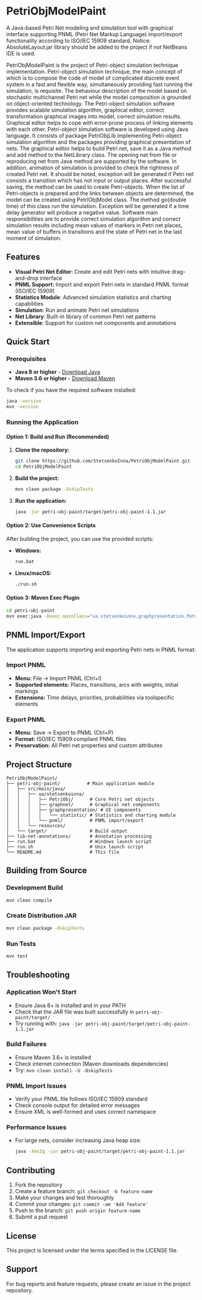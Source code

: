 # PetriObjModelPaint

A Java-based Petri Net modeling and simulation tool with graphical interface supporting PNML (Petri Net Markup Language) import/export functionality according to ISO/IEC 15909 standard.
Notice: AbsoluteLayout.jar library should be added to the project if not NetBeans IDE is used.

PetriObjModelPaint is the project of Petri-object simulation technique implementation. Petri-object simulation technique, the main concept of which is to compose the code of model of complicated discrete event system in a fast and flexible way, simultaneously providing fast running the simulation, is requisite. The behaviour description of the model based on stochastic multichannel Petri net while the model composition is grounded on object-oriented technology. The Petri-object simulation software provides scalable simulation algorithm, graphical editor, correct transformation graphical images into model, correct simulation results. Graphical editor helps to cope with error-prone process of linking elements with each other. Petri-object simulation software is developed using Java language. It consists of package PetriObjLib implementing Petri-object simulation algorithm and the packages providing graphical presentation of nets. The graphical editor helps to build Petri net, save it as a Java method and add method to the NetLibrary class. The opening net from file or reproducing net from Java method are supported by the software. In addition, animation of simulation is provided to check the rightness of created Petri net. It should be noted, exception will be generated if Petri net consists a transition which has not input or output places. After successful saving, the method can be used to create Petri-objects. When the list of Petri-objects is prepared and the links between objects are determined, the model can be created using PetriObjModel class. The method go(double time) of this class run the simulation. Exception will be generated if a time delay generator will produce a negative value. Software main responsibilities are to provide correct simulation algorithm and correct simulation results including mean values of markers in Petri net places, mean value of buffers in transitions and the state of Petri net in the last moment of simulation.


## Features

- **Visual Petri Net Editor**: Create and edit Petri nets with intuitive drag-and-drop interface
- **PNML Support**: Import and export Petri nets in standard PNML format (ISO/IEC 15909)
- **Statistics Module**: Advanced simulation statistics and charting capabilities
- **Simulation**: Run and animate Petri net simulations
- **Net Library**: Built-in library of common Petri net patterns
- **Extensible**: Support for custom net components and annotations

## Quick Start

### Prerequisites

- **Java 8 or higher** - [Download Java](https://www.oracle.com/java/technologies/downloads/)
- **Maven 3.6 or higher** - [Download Maven](https://maven.apache.org/download.cgi)

To check if you have the required software installed:
```bash
java -version
mvn -version
```

### Running the Application

#### Option 1: Build and Run (Recommended)

1. **Clone the repository:**
   ```bash
   git clone https://github.com/StetsenkoInna/PetriObjModelPaint.git
   cd PetriObjModelPaint
   ```

2. **Build the project:**
   ```bash
   mvn clean package -DskipTests
   ```

3. **Run the application:**
   ```bash
   java -jar petri-obj-paint/target/petri-obj-paint-1.1.jar
   ```

#### Option 2: Use Convenience Scripts

After building the project, you can use the provided scripts:

- **Windows:**
  ```bash
  run.bat
  ```

- **Linux/macOS:**
  ```bash
  ./run.sh
  ```

#### Option 3: Maven Exec Plugin

```bash
cd petri-obj-paint
mvn exec:java -Dexec.mainClass="ua.stetsenkoinna.graphpresentation.PetriNetsFrame"
```

## PNML Import/Export

The application supports importing and exporting Petri nets in PNML format:

### Import PNML
- **Menu:** File → Import PNML (Ctrl+I)
- **Supported elements:** Places, transitions, arcs with weights, initial markings
- **Extensions:** Time delays, priorities, probabilities via toolspecific elements

### Export PNML
- **Menu:** Save → Export to PNML (Ctrl+P)
- **Format:** ISO/IEC 15909 compliant PNML files
- **Preservation:** All Petri net properties and custom attributes

## Project Structure

```
PetriObjModelPaint/
├── petri-obj-paint/          # Main application module
│   ├── src/main/java/
│   │   ├── ua/stetsenkoinna/
│   │   │   ├── PetriObj/      # Core Petri net objects
│   │   │   ├── graphnet/      # Graphical net components
│   │   │   ├── graphpresentation/ # UI components
│   │   │   │   └── statistic/ # Statistics and charting module
│   │   │   └── pnml/          # PNML import/export
│   │   └── resources/
│   └── target/                # Build output
├── lib-net-annotations/       # Annotation processing
├── run.bat                    # Windows launch script
├── run.sh                     # Unix launch script
└── README.md                  # This file
```

## Building from Source

### Development Build
```bash
mvn clean compile
```

### Create Distribution JAR
```bash
mvn clean package -DskipTests
```

### Run Tests
```bash
mvn test
```

## Troubleshooting

### Application Won't Start
- Ensure Java 8+ is installed and in your PATH
- Check that the JAR file was built successfully in `petri-obj-paint/target/`
- Try running with: `java -jar petri-obj-paint/target/petri-obj-paint-1.1.jar`

### Build Failures
- Ensure Maven 3.6+ is installed
- Check internet connection (Maven downloads dependencies)
- Try: `mvn clean install -U -DskipTests`

### PNML Import Issues
- Verify your PNML file follows ISO/IEC 15909 standard
- Check console output for detailed error messages
- Ensure XML is well-formed and uses correct namespace

### Performance Issues
- For large nets, consider increasing Java heap size:
  ```bash
  java -Xmx2g -jar petri-obj-paint/target/petri-obj-paint-1.1.jar
  ```

## Contributing

1. Fork the repository
2. Create a feature branch: `git checkout -b feature-name`
3. Make your changes and test thoroughly
4. Commit your changes: `git commit -am 'Add feature'`
5. Push to the branch: `git push origin feature-name`
6. Submit a pull request

## License

This project is licensed under the terms specified in the LICENSE file.

## Support

For bug reports and feature requests, please create an issue in the project repository.
